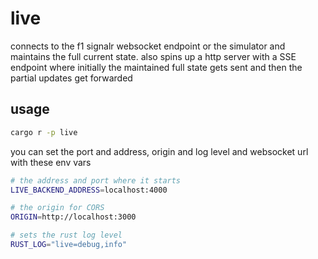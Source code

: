 # live

connects to the f1 signalr websocket endpoint or the simulator and maintains the full current state.
also spins up a http server with a SSE endpoint where initially the maintained full state gets sent and then the partial updates get forwarded

## usage

```bash
cargo r -p live
```

you can set the port and address, origin and log level and websocket url with these env vars

```bash
# the address and port where it starts
LIVE_BACKEND_ADDRESS=localhost:4000

# the origin for CORS
ORIGIN=http://localhost:3000

# sets the rust log level
RUST_LOG="live=debug,info"
```
